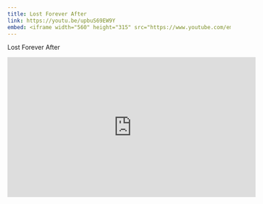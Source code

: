 ```yaml
---
title: Lost Forever After
link: https://youtu.be/upbuS69EW9Y
embed: <iframe width="560" height="315" src="https://www.youtube.com/embed/upbuS69EW9Y?si=zGtY8cRIyJCI36an" title="YouTube video player" frameborder="0" allow="accelerometer; autoplay; clipboard-write; encrypted-media; gyroscope; picture-in-picture; web-share" referrerpolicy="strict-origin-when-cross-origin" allowfullscreen></iframe>
---
```

Lost Forever After
<iframe width="560" height="315" src="https://www.youtube.com/embed/upbuS69EW9Y?si=zGtY8cRIyJCI36an" title="YouTube video player" frameborder="0" allow="accelerometer; autoplay; clipboard-write; encrypted-media; gyroscope; picture-in-picture; web-share" referrerpolicy="strict-origin-when-cross-origin" allowfullscreen></iframe>